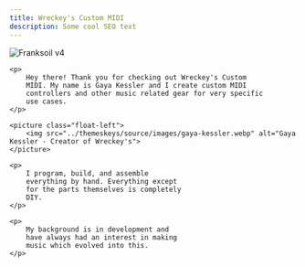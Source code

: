 ```yaml
---
title: Wreckey's Custom MIDI
description: Some cool SEO text
---
```

<section class="intro container">
    <picture class="intro-picture">
        <img src="../themeskeys/source/images/frankensoil-4.webp" alt="Franksoil v4 ">
    </picture>

    <p>
        Hey there! Thank you for checking out Wreckey's Custom
        MIDI. My name is Gaya Kessler and I create custom MIDI
        controllers and other music related gear for very specific
        use cases.
    </p>

    <picture class="float-left">
        <img src="../themeskeys/source/images/gaya-kessler.webp" alt="Gaya Kessler - Creator of Wreckey's">
    </picture>

    <p>
        I program, build, and assemble
        everything by hand. Everything except
        for the parts themselves is completely
        DIY.
    </p>

    <p>
        My background is in development and
        have always had an interest in making
        music which evolved into this.
    </p>
</section>
